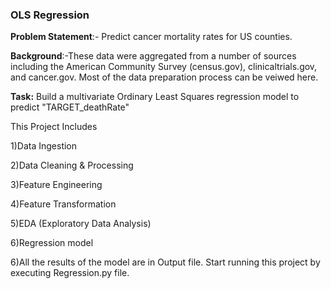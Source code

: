 ### OLS Regression 

**Problem Statement**:- Predict cancer mortality rates for US counties.

**Background**:-These data were aggregated from a number of sources including the American Community Survey (census.gov), clinicaltrials.gov, and cancer.gov. Most of the data preparation process can be veiwed here.

**Task:** Build a multivariate Ordinary Least Squares regression model to predict "TARGET_deathRate"

This Project Includes

1)Data Ingestion

2)Data Cleaning & Processing

3)Feature Engineering

4)Feature Transformation

5)EDA (Exploratory Data Analysis)

6)Regression model

6)All the results of the model are in Output file. Start running this project by executing Regression.py file.
